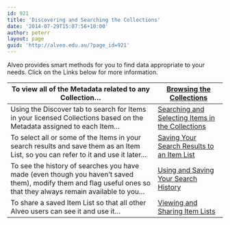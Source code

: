 ```yaml
---
id: 921
title: 'Discovering and Searching the Collections'
date: '2014-07-29T15:07:56+10:00'
author: peterr
layout: page
guid: 'http://alveo.edu.au/?page_id=921'
---
```


Alveo provides smart methods for you to find data appropriate to your needs. Click on the Links below for more information.

| To view all of the Metadata related to any Collection… | [Browsing the Collections](http://alveo.edu.au/alveo-help/discovering-and-searching-the-collections/browsing-the-collections/ "Browsing the Collections") |
|---|---|
| Using the Discover tab to search for Items in your licensed Collections based on the Metadata assigned to each Item… | [Searching and Selecting Items in the Collections](http://alveo.edu.au/alveo-help/discovering-and-searching-the-collections/searching-and-selecting-items-in-the-collections/ "Searching and Selecting Items in the Collections") |
| To select all or some of the Items in your search results and save them as an Item List, so you can refer to it and use it later… | [Saving Your Search Results to an Item List](http://alveo.edu.au/alveo-help/discovering-and-searching-the-collections/saving-your-search-results-to-an-item-list/ "Saving Your Search Results") |
| To see the history of searches you have made (even though you haven’t saved them), modify them and flag useful ones so that they always remain available to you… | [Using and Saving Your Search History](http://alveo.edu.au/alveo-help/discovering-and-searching-the-collections/using-and-saving-your-search-history/ "Using Your Search History") |
| To share a saved Item List so that all other Alveo users can see it and use it… | [Viewing and Sharing Item Lists](http://alveo.edu.au/alveo-help/discovering-and-searching-the-collections/viewing-and-sharing-item-lists/ "Viewing and Sharing Item Lists") |
